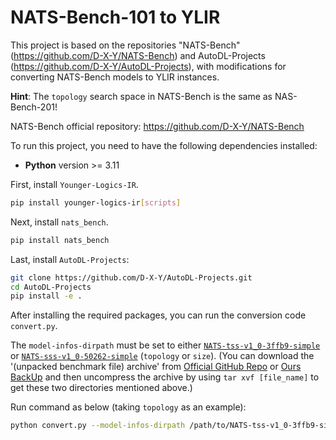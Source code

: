 # NATS-Bench-101 to YLIR
This project is based on the repositories "NATS-Bench" (https://github.com/D-X-Y/NATS-Bench) and AutoDL-Projects (https://github.com/D-X-Y/AutoDL-Projects), with modifications for converting NATS-Bench models to YLIR instances.

**Hint**: The `topology` search space in NATS-Bench is the same as NAS-Bench-201!

NATS-Bench official repository: https://github.com/D-X-Y/NATS-Bench

To run this project, you need to have the following dependencies installed:

- **Python** version >= 3.11

First, install `Younger-Logics-IR`.
```bash
pip install younger-logics-ir[scripts]
```

Next, install `nats_bench`.
```bash
pip install nats_bench
```

Last, install `AutoDL-Projects`:
```bash
git clone https://github.com/D-X-Y/AutoDL-Projects.git
cd AutoDL-Projects
pip install -e .
```

After installing the required packages, you can run the conversion code `convert.py`.

The `model-infos-dirpath` must be set to either [`NATS-tss-v1_0-3ffb9-simple`](https://drive.google.com/file/d/17_saCsj_krKjlCBLOJEpNtzPXArMCqxU/view?usp=sharing) or [`NATS-sss-v1_0-50262-simple`](https://drive.google.com/file/d/1scOMTUwcQhAMa_IMedp9lTzwmgqHLGgA/view?usp=sharing) (`topology` or `size`). (You can download the '(unpacked benchmark file) archive' from [Official GitHub Repo](https://github.com/D-X-Y/NATS-Bench) or [Ours BackUp](#) and then uncompress the archive by using `tar xvf [file_name]` to get these two directories mentioned above.)

Run command as below (taking `topology` as an example):
```bash
python convert.py --model-infos-dirpath /path/to/NATS-tss-v1_0-3ffb9-simple --save-dirpath /path/to/save --cache-dirpath /path/to/cache --search-space-type tss --start-index 0 --end-index 10 --opset 18 --worker-number 8
```
